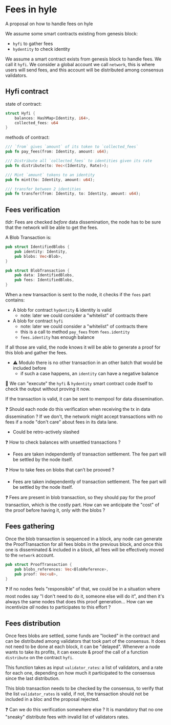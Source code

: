 # Fees in hyle
A proposal on how to handle fees on hyle

We assume some smart contracts existing from genesis block:
- `hyfi` to gather fees 
- `hydentity` to check identity

We assume a smart contract exists from genesis block to handle fees. We call it `hyfi`.
We consider a global account we call `network`, this is where users will send fees, and this account will be distributed among consensus validators.

## Hyfi contract 

state of contract: 
```rust
struct Hyfi {
    balances: HashMap<Identity, i64>,
    collected_fees: u64
}
```

methods of contract:
```rust 
/// `from` gives `amount` of its token to `collected_fees`
pub fn pay_fees(from: Identity, amount: u64);

/// Distribute all `collected_fees` to identities given its rate
pub fn distribute(to: Vec<(Identity, Rate)>);

/// Mint `amount` tokens to an identity
pub fn mint(to: Identity, amount: u64);

/// transfer between 2 identities 
pub fn transfer(from: Identity, to: Identity, amount: u64);
```

## Fees verification

*tldr*: Fees are checked *before* data dissemination, the node has to be sure that the network will be able to get the fees.

A Blob Transaction is:

```rust
pub struct IdentifiedBlobs {
    pub identity: Identity,
    pub blobs: Vec<Blob>,
}

pub struct BlobTransaction {
    pub data: IdentifiedBlobs,
    pub fees: IdentifiedBlobs,
}
```

When a new transaction is sent to the node, it checks if the `fees` part contains:

- A blob for contract `hydentity` & identity is valid 
    - note: later we could consider a "whitelist" of contracts there
- A blob for contract `hyfi`
    - note: later we could consider a "whitelist" of contracts there
    - this is a call to method `pay_fees` from `fees.identity` 
    - `fees.identity` has enough balance

If all those are valid, the node knows it will be able to generate a proof for this blob and gather the fees. 
- ⚠️  Modulo there is no other transaction in an other batch that would be included before
    - if such a case happens, an `identity` can have a negative balance

🔎 We can "execute" the `hyfi` & `hydentity` smart contract code itself to check the output without proving it now.

If the transaction is valid, it can be sent to mempool for data dissemination.

❓ Should each node do this verification when receiving the tx in data dissemination ? If we don't, the network might accept transactions with no fees if a node "don't care" about fees in its data lane.
- Could be retro-actively slashed

❓ How to check balances with unsettled transactions ?
- Fees are taken independently of transaction settlement. The fee part will be settled by the node itself.
 
❓ How to take fees on blobs that can’t be prooved ?
- Fees are taken independently of transaction settlement. The fee part will be settled by the node itself.

❓ Fees are present in blob transaction, so they should pay for the proof transaction, which is the costly part. How can we anticipate the "cost" of the proof before having it, only with the blobs ?


## Fees gathering

Once the blob transaction is sequenced in a block, any node can generate the ProofTransaction for all fees blobs in the previous block, and once 
this one is disseminated & included in a block, all fees will be effectively moved to the `network` account.

```rust
pub struct ProofTransaction {
    pub blobs_references: Vec<BlobReference>,
    pub proof: Vec<u8>,
}
```
❓ If no nodes feels "responsible" of that, we could be in a situation where most nodes say "I don't need to do it, someone else will do it", and then it's always the same nodes 
that does this proof generation... How can we incentivize _all_ nodes to participates to this effort ?

## Fees distribution

Once fees blobs are settled, some funds are "locked" in the contract and can be distributed among validators that took part of the consensus. It does not need to be done at each block, it can be "delayed".
Whenever a node wants to take its profits, it can execute & proof the call of a function `distribute` on the contract `hyfi`. 

This function takes as input `validator_rates`: a list of validators, and a rate for each one, depending on how much it participated to the consensus since the last distribution.

This blob transaction needs to be checked by the consensus, to verify that the list `validator_rates` is valid, if not, the transaction should not be included in a bloc and the proposal rejected.

❓ Can we do this verification somewhere else ? It is mandatory that no one "sneaky" distribute fees with invalid list of validators rates.

